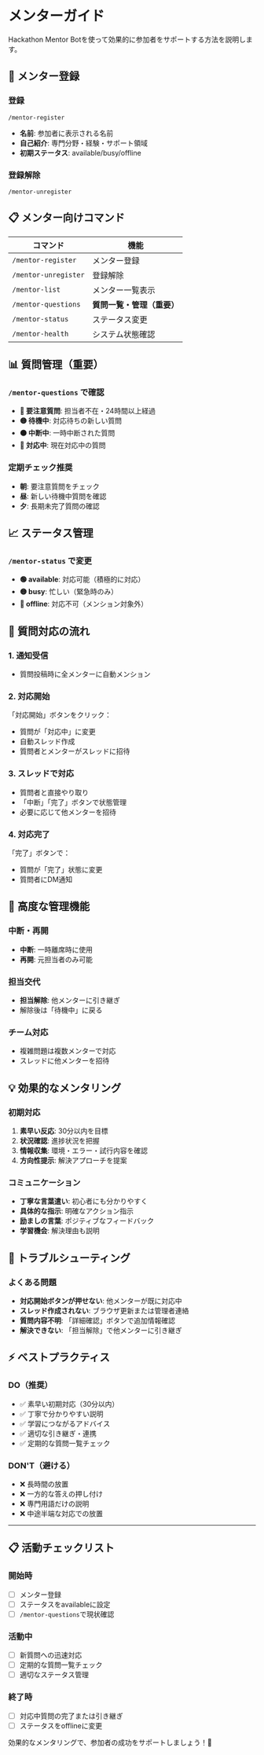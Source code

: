 # メンターガイド

Hackathon Mentor Botを使って効果的に参加者をサポートする方法を説明します。

## 🚀 メンター登録

### 登録
```
/mentor-register
```
- **名前**: 参加者に表示される名前
- **自己紹介**: 専門分野・経験・サポート領域
- **初期ステータス**: available/busy/offline

### 登録解除
```
/mentor-unregister
```

## 📋 メンター向けコマンド

| コマンド | 機能 |
|---------|------|
| `/mentor-register` | メンター登録 |
| `/mentor-unregister` | 登録解除 |
| `/mentor-list` | メンター一覧表示 |
| `/mentor-questions` | **質問一覧・管理（重要）** |
| `/mentor-status` | ステータス変更 |
| `/mentor-health` | システム状態確認 |

## 📊 質問管理（重要）

### `/mentor-questions` で確認
- **🚨 要注意質問**: 担当者不在・24時間以上経過
- **🟡 待機中**: 対応待ちの新しい質問
- **🟠 中断中**: 一時中断された質問
- **🔵 対応中**: 現在対応中の質問

### 定期チェック推奨
- **朝**: 要注意質問をチェック
- **昼**: 新しい待機中質問を確認
- **夕**: 長期未完了質問の確認

## 📈 ステータス管理

### `/mentor-status` で変更
- **🟢 available**: 対応可能（積極的に対応）
- **🟡 busy**: 忙しい（緊急時のみ）
- **🔴 offline**: 対応不可（メンション対象外）

## 🔔 質問対応の流れ

### 1. 通知受信
- 質問投稿時に全メンターに自動メンション

### 2. 対応開始
「対応開始」ボタンをクリック：
- 質問が「対応中」に変更
- 自動スレッド作成
- 質問者とメンターがスレッドに招待

### 3. スレッドで対応
- 質問者と直接やり取り
- 「中断」「完了」ボタンで状態管理
- 必要に応じて他メンターを招待

### 4. 対応完了
「完了」ボタンで：
- 質問が「完了」状態に変更
- 質問者にDM通知

## 🔄 高度な管理機能

### 中断・再開
- **中断**: 一時離席時に使用
- **再開**: 元担当者のみ可能

### 担当交代
- **担当解除**: 他メンターに引き継ぎ
- 解除後は「待機中」に戻る

### チーム対応
- 複雑問題は複数メンターで対応
- スレッドに他メンターを招待

## 💡 効果的なメンタリング

### 初期対応
1. **素早い反応**: 30分以内を目標
2. **状況確認**: 進捗状況を把握
3. **情報収集**: 環境・エラー・試行内容を確認
4. **方向性提示**: 解決アプローチを提案

### コミュニケーション
- **丁寧な言葉遣い**: 初心者にも分かりやすく
- **具体的な指示**: 明確なアクション指示
- **励ましの言葉**: ポジティブなフィードバック
- **学習機会**: 解決理由も説明

## 🔧 トラブルシューティング

### よくある問題
- **対応開始ボタンが押せない**: 他メンターが既に対応中
- **スレッド作成されない**: ブラウザ更新または管理者連絡
- **質問内容不明**: 「詳細確認」ボタンで追加情報確認
- **解決できない**: 「担当解除」で他メンターに引き継ぎ

## ⚡ ベストプラクティス

### DO（推奨）
- ✅ 素早い初期対応（30分以内）
- ✅ 丁寧で分かりやすい説明
- ✅ 学習につながるアドバイス
- ✅ 適切な引き継ぎ・連携
- ✅ 定期的な質問一覧チェック

### DON'T（避ける）
- ❌ 長時間の放置
- ❌ 一方的な答えの押し付け
- ❌ 専門用語だけの説明
- ❌ 中途半端な対応での放置

---

## 📋 活動チェックリスト

### 開始時
- [ ] メンター登録
- [ ] ステータスをavailableに設定
- [ ] `/mentor-questions`で現状確認

### 活動中
- [ ] 新質問への迅速対応
- [ ] 定期的な質問一覧チェック
- [ ] 適切なステータス管理

### 終了時
- [ ] 対応中質問の完了または引き継ぎ
- [ ] ステータスをofflineに変更

効果的なメンタリングで、参加者の成功をサポートしましょう！🎉